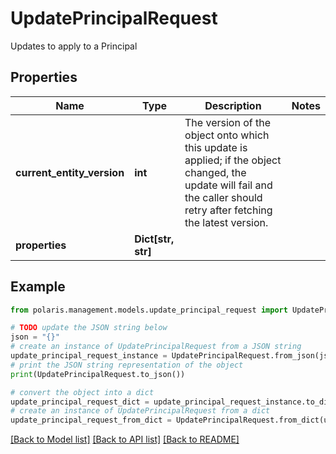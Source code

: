 <!--

 Licensed to the Apache Software Foundation (ASF) under one
 or more contributor license agreements.  See the NOTICE file
 distributed with this work for additional information
 regarding copyright ownership.  The ASF licenses this file
 to you under the Apache License, Version 2.0 (the
 "License"); you may not use this file except in compliance
 with the License.  You may obtain a copy of the License at

   http://www.apache.org/licenses/LICENSE-2.0

 Unless required by applicable law or agreed to in writing,
 software distributed under the License is distributed on an
 "AS IS" BASIS, WITHOUT WARRANTIES OR CONDITIONS OF ANY
 KIND, either express or implied.  See the License for the
 specific language governing permissions and limitations
 under the License.

-->
# UpdatePrincipalRequest

Updates to apply to a Principal

## Properties

Name | Type | Description | Notes
------------ | ------------- | ------------- | -------------
**current_entity_version** | **int** | The version of the object onto which this update is applied; if the object changed, the update will fail and the caller should retry after fetching the latest version. | 
**properties** | **Dict[str, str]** |  | 

## Example

```python
from polaris.management.models.update_principal_request import UpdatePrincipalRequest

# TODO update the JSON string below
json = "{}"
# create an instance of UpdatePrincipalRequest from a JSON string
update_principal_request_instance = UpdatePrincipalRequest.from_json(json)
# print the JSON string representation of the object
print(UpdatePrincipalRequest.to_json())

# convert the object into a dict
update_principal_request_dict = update_principal_request_instance.to_dict()
# create an instance of UpdatePrincipalRequest from a dict
update_principal_request_from_dict = UpdatePrincipalRequest.from_dict(update_principal_request_dict)
```
[[Back to Model list]](../README.md#documentation-for-models) [[Back to API list]](../README.md#documentation-for-api-endpoints) [[Back to README]](../README.md)


